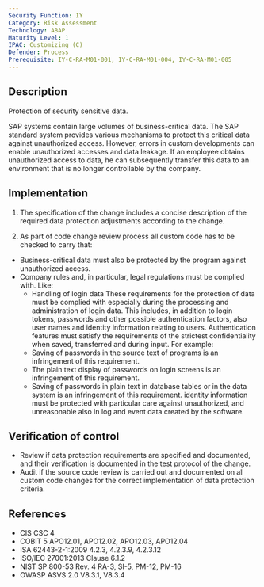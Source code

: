 ```yaml
---
Security Function: IY
Category: Risk Assessment
Technology: ABAP
Maturity Level: 1
IPAC: Customizing (C)
Defender: Process
Prerequisite: IY-C-RA-M01-001, IY-C-RA-M01-004, IY-C-RA-M01-005
---
```


## Description

Protection of security sensitive data.

SAP systems contain large volumes of business-critical data. The SAP standard system provides various mechanisms to protect this critical data against unauthorized access.
However, errors in custom developments can enable unauthorized accesses and data leakage. If an employee obtains unauthorized access to data, he can subsequently transfer this data to an environment that is no longer controllable by the company.


## Implementation

1. The specification of the change includes a concise description of the required data protection adjustments according to the change.

2. As part of code change review process all custom code has to be checked to carry that:
  - Business-critical data must also be protected by the program against unauthorized access.
  - Company rules and, in particular, legal regulations must be complied with. Like:
    -	Handling of login data These requirements for the protection of data must be complied with especially during the processing and administration of login data. This includes, in addition to login tokens, passwords and other possible authentication factors, also user names and identity information relating to users. Authentication features must satisfy the requirements of the strictest confidentiality when saved, transferred and during input. For example:
      - Saving of passwords in the source text of programs is an infringement of this requirement.
      - The plain text display of passwords on login screens is an infringement of this requirement.
      - Saving of passwords in plain text in database tables or in the data system is an infringement of this requirement.
    identity information must be protected with particular care against unauthorized, and unreasonable  also in log and event data created by the software.

## Verification of control

- Review if data protection requirements are specified and documented, and their verification is documented in the test protocol of the change.
- Audit if the source code review is carried out and documented on all custom code changes for the correct implementation of data protection criteria.

## References

- CIS CSC 4
- COBIT 5 APO12.01, APO12.02, APO12.03, APO12.04
- ISA 62443-2-1:2009 4.2.3, 4.2.3.9, 4.2.3.12
- ISO/IEC 27001:2013 Clause 6.1.2
- NIST SP 800-53 Rev. 4 RA-3, SI-5, PM-12, PM-16
- OWASP ASVS 2.0 V8.3.1, V8.3.4
